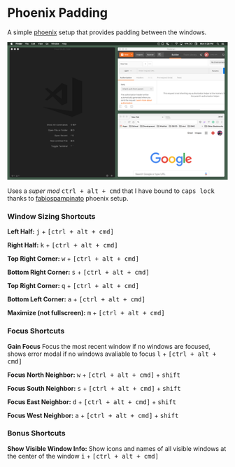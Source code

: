 # Phoenix Padding
A simple [phoenix](https://github.com/kasper/phoenix) setup that provides padding between the windows.

![example](example.png)

Uses a *super mod* <kbd>ctrl + alt + cmd</kbd> that I have bound to <kbd>caps lock</kbd> thanks to [fabiospampinato](https://github.com/fabiospampinato/phoenix) phoenix setup. 

### Window Sizing Shortcuts

**Left Half:**
<kbd>j</kbd> + <kbd>[ctrl + alt + cmd]</kbd>

**Right Half:**
<kbd>k</kbd> + <kbd>[ctrl + alt + cmd]</kbd>

**Top Right Corner:**
<kbd>w</kbd> + <kbd>[ctrl + alt + cmd]</kbd>

**Bottom Right Corner:**
<kbd>s</kbd> + <kbd>[ctrl + alt + cmd]</kbd>

**Top Right Corner:**
<kbd>q</kbd> + <kbd>[ctrl + alt + cmd]</kbd>

**Bottom Left Corner:**
<kbd>a</kbd> + <kbd>[ctrl + alt + cmd]</kbd>

**Maximize (not fullscreen):**
<kbd>m</kbd> + <kbd>[ctrl + alt + cmd]</kbd>

### Focus Shortcuts

**Gain Focus**
Focus the most recent window if no windows are focused, shows error modal if no windows avaliable to focus
<kbd>l</kbd> + <kbd>[ctrl + alt + cmd]</kbd>

**Focus North Neighbor:**
<kbd>w</kbd> + <kbd>[ctrl + alt + cmd]</kbd> + <kbd>shift</kbd>

**Focus South Neighbor:**
<kbd>s</kbd> + <kbd>[ctrl + alt + cmd]</kbd> + <kbd>shift</kbd>

**Focus East Neighbor:**
<kbd>d</kbd> + <kbd>[ctrl + alt + cmd]</kbd> + <kbd>shift</kbd>

**Focus West Neighbor:**
<kbd>a</kbd> + <kbd>[ctrl + alt + cmd]</kbd> + <kbd>shift</kbd>

### Bonus Shortcuts

**Show Visible Window Info:**
Show icons and names of all visible windows at the center of the window
<kbd>i</kbd> + <kbd>[ctrl + alt + cmd]</kbd>